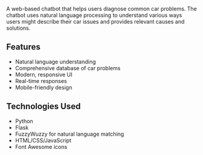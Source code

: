 A web-based chatbot that helps users diagnose common car problems. The chatbot uses natural language processing to understand various ways users might describe their car issues and provides relevant causes and solutions.

## Features
- Natural language understanding
- Comprehensive database of car problems
- Modern, responsive UI
- Real-time responses
- Mobile-friendly design

## Technologies Used
- Python
- Flask
- FuzzyWuzzy for natural language matching
- HTML/CSS/JavaScript
- Font Awesome icons

